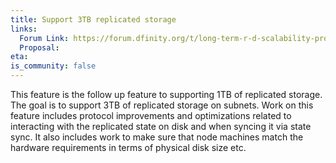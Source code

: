 ```yaml
---
title: Support 3TB replicated storage
links:
  Forum Link: https://forum.dfinity.org/t/long-term-r-d-scalability-proposal/9387
  Proposal:
eta: 
is_community: false
---
```


This feature is the follow up feature to supporting 1TB of replicated storage. The goal is to support 3TB of replicated storage on subnets. Work on this feature includes protocol improvements and optimizations related to interacting with the replicated state on disk and when syncing it via state sync. It also includes work to make sure that node machines match the hardware requirements in terms of physical disk size etc. 
